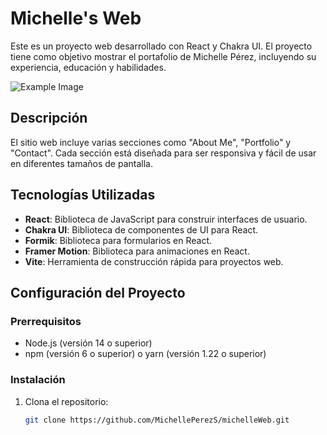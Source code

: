 # Michelle's Web

Este es un proyecto web desarrollado con React y Chakra UI. El proyecto tiene como objetivo mostrar el portafolio de Michelle Pérez, incluyendo su experiencia, educación y habilidades.

![Example Image](<img width="1461" alt="Portfolio" src="https://github.com/user-attachments/assets/71f69a0a-fce3-42f6-89f5-2fec5d9ebd57">
)

## Descripción

El sitio web incluye varias secciones como "About Me", "Portfolio" y "Contact". Cada sección está diseñada para ser responsiva y fácil de usar en diferentes tamaños de pantalla.

## Tecnologías Utilizadas

- **React**: Biblioteca de JavaScript para construir interfaces de usuario.
- **Chakra UI**: Biblioteca de componentes de UI para React.
- **Formik**: Biblioteca para formularios en React.
- **Framer Motion**: Biblioteca para animaciones en React.
- **Vite**: Herramienta de construcción rápida para proyectos web.

## Configuración del Proyecto

### Prerrequisitos

- Node.js (versión 14 o superior)
- npm (versión 6 o superior) o yarn (versión 1.22 o superior)

### Instalación

1. Clona el repositorio:

   ```bash
   git clone https://github.com/MichellePerezS/michelleWeb.git
